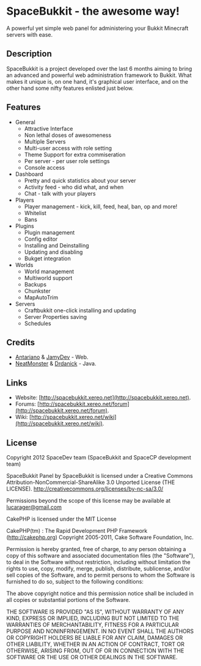 # SpaceBukkit - the awesome way!
A powerful yet simple web panel for administering your Bukkit Minecraft servers with ease.

## Description
SpaceBukkit is a project developed over the last 6 months aiming to bring an advanced and powerful web administration framework to Bukkit. What makes it unique is, on one hand, it's graphical user interface, and on the other hand some nifty features enlisted just below.

## Features
- General
    * Attractive Interface
    * Non lethal doses of awesomeness
    * Multiple Servers
    * Multi-user access with role setting
    * Theme Support for extra commiseration
    * Per server - per user role settings
    * Console access
- Dashboard
    * Pretty and quick statistics about your server
    * Activity feed - who did what, and when
    * Chat - talk with your players
- Players
    * Player management - kick, kill, feed, heal, ban, op and more!
    * Whitelist
    * Bans
- Plugins
    * Plugin management
    * Config editor
    * Installing and Deinstalling
    * Updating and disabling
    * Bukget integration
- Worlds
    * World management
    * Multiworld support
    * Backups
    * Chunkster
    * MapAutoTrim
- Servers
    * Craftbukkit one-click installing and updating
    * Server Properties saving
    * Schedules
    
## Credits
 * [Antariano](https://github.com/Antariano/) & [JamyDev](https://github.com/JamyDev/) - Web.
 * [NeatMonster](https://github.com/NeatMonster/) & [Drdanick](https://github.com/Drdanick/) - Java.

## Links
- Website: [http://spacebukkit.xereo.net](http://spacebukkit.xereo.net).
- Forums: [http://spacebukkit.xereo.net/forum](http://spacebukkit.xereo.net/forum).
- Wiki: [http://spacebukkit.xereo.net/wiki](http://spacebukkit.xereo.net/wiki).
 
## License
Copyright 2012 SpaceDev team (SpaceBukkit and SpaceCP development team)

SpaceBukkit Panel by SpaceBukkit is licensed under a 
Creative Commons Attribution-NonCommercial-ShareAlike 3.0 Unported License (THE LICENSE).
http://creativecommons.org/licenses/by-nc-sa/3.0/

Permissions beyond the scope of this license may be available at lucarager@gmail.com

CakePHP is licensed under
the MIT License

CakePHP(tm) : The Rapid Development PHP Framework (http://cakephp.org)
Copyright 2005-2011, Cake Software Foundation, Inc.

Permission is hereby granted, free of charge, to any person obtaining a
copy of this software and associated documentation files (the "Software"),
to deal in the Software without restriction, including without limitation
the rights to use, copy, modify, merge, publish, distribute, sublicense,
and/or sell copies of the Software, and to permit persons to whom the
Software is furnished to do so, subject to the following conditions:

The above copyright notice and this permission notice shall be included in
all copies or substantial portions of the Software.

THE SOFTWARE IS PROVIDED "AS IS", WITHOUT WARRANTY OF ANY KIND, EXPRESS OR
IMPLIED, INCLUDING BUT NOT LIMITED TO THE WARRANTIES OF MERCHANTABILITY,
FITNESS FOR A PARTICULAR PURPOSE AND NONINFRINGEMENT. IN NO EVENT SHALL THE
AUTHORS OR COPYRIGHT HOLDERS BE LIABLE FOR ANY CLAIM, DAMAGES OR OTHER
LIABILITY, WHETHER IN AN ACTION OF CONTRACT, TORT OR OTHERWISE, ARISING
FROM, OUT OF OR IN CONNECTION WITH THE SOFTWARE OR THE USE OR OTHER
DEALINGS IN THE SOFTWARE.